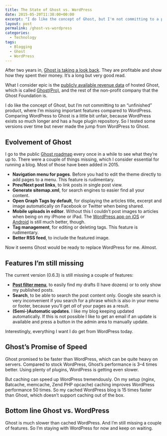```yaml
---
title: The State of Ghost vs. WordPress
date: 2015-05-20T11:38:00+00:00
excerpt: "I do like the concept of Ghost, but I'm not committing to a product where I'm missing important features compared to WordPress."
layout: post
permalink: /ghost-vs-wordpress
categories:
  - Technology
tags:
  - Blogging
  - Ghost
  - WordPress
---
```

After two years in, [Ghost is taking a look back](https://blog.ghost.org/year-2/). They are profitable and show how they spent their money. It’s a long but very good read.

What I consider epic is the [publicly available revenue data](https://ghost.baremetrics.com/) of hosted Ghost, which is called [Ghost(Pro)](https://ghost.org/pricing/), and the rest of the non-profit company that the Ghost Foundation is.

I do like the concept of Ghost, but I’m not committing to an “unfinished” product, where I’m missing important features compared to WordPress. Comparing WordPress to Ghost is a little bit unfair, because WordPress exists so much longer and has a huge plugin repository. So I tested some versions over time but never made the jump from WordPress to Ghost.

## Evolvement of Ghost

I go to the public [Ghost roadmap](https://trello.com/b/EceUgtCL/ghost-roadmap) every once in a while to see what they’re up to. There were a couple of things missing, which I consider essential for running a blog. Most of those have been added in 2015.

  * **Navigation menu for pages**. Before you had to edit the theme directly to add pages to a menu. This feature is rudimentary.
  * **Prev/Next post links**, to link posts in single post view.
  * **Generate sitemap.xml**, for search engines to easier find all your content.
  * **Open Graph Tags by default**, for displaying the articles title, excerpt and image automatically on Facebook or Twitter when being shared.
  * **Mobile uploads in editor**. Without this I couldn’t post images to articles when being on my iPhone or iPad. The [WordPress app on iOS](https://itunes.apple.com/us/app/wordpress/id335703880?mt=8) or [Android](https://play.google.com/store/apps/details?id=org.wordpress.android) is still much better, though.
  * **Tag management**, for editing or deleting tags. This feature is rudimentary.
  * **Better RSS feed**, to include the featured image.

Now it seems Ghost would be ready to replace WordPress for me. Almost.

## Features I’m still missing

The current version (0.6.3) is still missing a couple of features:

  * **[Post filter menu](https://trello.com/c/7GUDsl3J/48-post-filter-menu)**, to easily find my drafts (I have dozens) or to only show my published posts.
  * **Search**, to be able to search the post content only. Google site search is very inconvenient if you search for a phrase which is also in your menu or footer, because you’ll get _all_ of your pages as a result.
  * **(Semi-)Automatic updates**. I like my blog keeping updated automatically. If this is not possible I like to get an email if an update is available and press a button in the admin area to manually update.

Interestingly, everything I want I do get from WordPress today.

## Ghost’s Promise of Speed

Ghost promised to be faster than WordPress, which can be quite heavy on servers. Compared to stock WordPress, Ghost’s performance is 3–4 times better. Using plenty of plugins, WordPress is getting even slower.

But caching can speed up WordPress tremendously. On my setup (nginx, Batcache, memcache, Zend PHP opcache) caching improves WordPress performance 50 times. So my cached WordPress blog is 15 times faster than Ghost, which doesn’t support caching out of the box.

## Bottom line Ghost vs. WordPress

Ghost is much slower than cached WordPress. And I’m still missing a couple of features. So I’m staying with WordPress for now and keep on waiting.